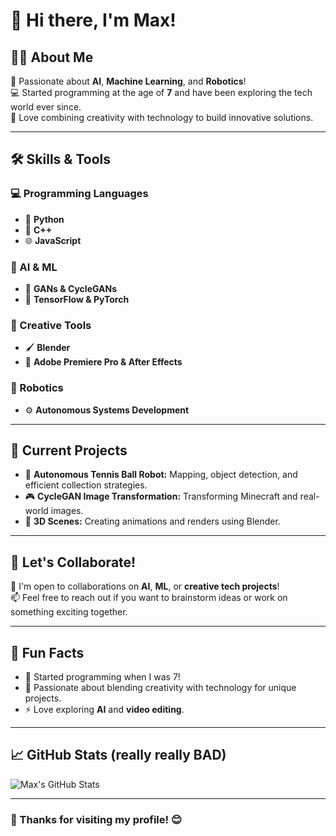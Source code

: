 # 👋 Hi there, I'm Max!

## 🧑‍💻 About Me
🎉 Passionate about **AI**, **Machine Learning**, and **Robotics**!  
💻 Started programming at the age of **7** and have been exploring the tech world ever since.  
🌟 Love combining creativity with technology to build innovative solutions.  

---

## 🛠 Skills & Tools
### 💻 Programming Languages
- 🐍 **Python**  
- 💎 **C++**  
- 🌐 **JavaScript**

### 🤖 AI & ML
- 🧠 **GANs & CycleGANs**  
- 🔧 **TensorFlow & PyTorch**  

### 🎨 Creative Tools
- 🖌 **Blender**  
- 🎥 **Adobe Premiere Pro & After Effects**

### 🤖 Robotics
- ⚙️ **Autonomous Systems Development**
  
---

## 🌱 Current Projects
- 🏓 **Autonomous Tennis Ball Robot:** Mapping, object detection, and efficient collection strategies.  
- 🎮 **CycleGAN Image Transformation:** Transforming Minecraft and real-world images.  
- 🌄 **3D Scenes:** Creating animations and renders using Blender.

---

## 🤝 Let's Collaborate!
💬 I'm open to collaborations on **AI**, **ML**, or **creative tech projects**!  
📫 Feel free to reach out if you want to brainstorm ideas or work on something exciting together.

---

## 🎉 Fun Facts
- 🚀 Started programming when I was 7!  
- 🎨 Passionate about blending creativity with technology for unique projects.  
- ⚡ Love exploring **AI** and **video editing**.

---

## 📈 GitHub Stats (really really BAD)
![Max's GitHub Stats ](https://github-readme-stats.vercel.app/api?username=maxGh5&show_icons=true&theme=radical)

---

### 🌟 Thanks for visiting my profile! 😊
